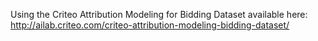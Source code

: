 Using the Criteo Attribution Modeling for Bidding Dataset available here: http://ailab.criteo.com/criteo-attribution-modeling-bidding-dataset/
